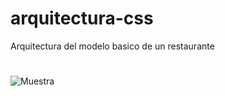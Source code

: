 # arquitectura-css
Arquitectura del modelo basico de un restaurante
#
![Muestra](https://user-images.githubusercontent.com/82356629/176064979-4bf6d4e0-84a9-4f16-8961-1e29b3af3d69.PNG)


